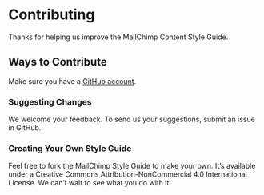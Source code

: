 # Contributing

Thanks for helping us improve the MailChimp Content Style Guide.

## Ways to Contribute

Make sure you have a [GitHub account](https://github.com/signup/free).

### Suggesting Changes

We welcome your feedback. To send us your suggestions, submit an issue in GitHub.

### Creating Your Own Style Guide

Feel free to fork the MailChimp Style Guide to make your own. It’s available under a Creative Commons Attribution-NonCommercial 4.0 International License. We can’t wait to see what you do with it!
